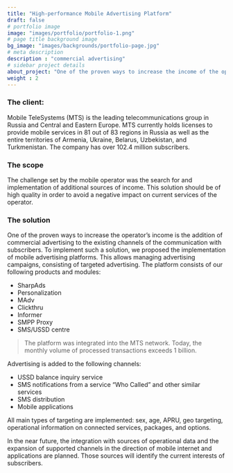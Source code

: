 ```yaml
---
title: "High-performance Mobile Advertising Platform"
draft: false
# portfolio image
image: "images/portfolio/portfolio-1.png"
# page title background image
bg_image: "images/backgrounds/portfolio-page.jpg"
# meta description
description : "commercial advertising"
# sidebar project details
about_project: "One of the proven ways to increase the income of the operator is addition of commercial advertising to the existing channels of communication with subscribers."
weight : 2
---
```


### The client:

Mobile TeleSystems (MTS) is the leading telecommunications group in Russia and Central and Eastern Europe. MTS currently holds licenses to provide mobile services in 81 out of 83 regions in Russia as well as the entire territories of Armenia, Ukraine, Belarus, Uzbekistan, and Turkmenistan. The company has over 102.4 million subscribers.

### The scope
The challenge set by the mobile operator was the search for and implementation of additional sources of income. This solution should be of high quality in order to avoid a negative impact on current services of the operator.

### The solution

One of the proven ways to increase the operator’s income is the addition of commercial advertising to the existing channels of the communication with subscribers. To implement such a solution, we proposed the implementation of mobile advertising platforms. This allows managing advertising campaigns, consisting of targeted advertising. The platform consists of our following products and modules:
* SharpAds
* Personalization
* MAdv
* Clickthru
* Informer
* SMPP Proxy
* SMS/USSD centre

> The platform was integrated into the MTS network. Today, the monthly volume of processed transactions exceeds 1 billion.

Advertising is added to the following channels:
* USSD balance inquiry service
* SMS notifications from a service “Who Called” and other similar services
* SMS distribution
* Mobile applications

All main types of targeting are implemented: sex, age, APRU, geo targeting, operational information on connected services, packages, and options.

In the near future, the integration with sources of operational data and the expansion of supported channels in the direction of mobile internet and applications are planned. Those sources will identify the current interests of subscribers.